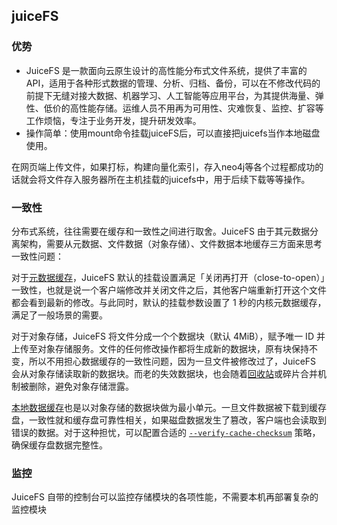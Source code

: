 ## juiceFS

### 优势

+ JuiceFS 是一款面向云原生设计的高性能分布式文件系统，提供了丰富的 API，适用于各种形式数据的管理、分析、归档、备份，可以在不修改代码的前提下无缝对接大数据、机器学习、人工智能等应用平台，为其提供海量、弹性、低价的高性能存储。运维人员不用再为可用性、灾难恢复、监控、扩容等工作烦恼，专注于业务开发，提升研发效率。
+ 操作简单：使用mount命令挂载juiceFS后，可以直接把juicefs当作本地磁盘使用。

在网页端上传文件，如果打标，构建向量化索引，存入neo4j等各个过程都成功的话就会将文件存入服务器所在主机挂载的juicefs中，用于后续下载等等操作。

### 一致性

分布式系统，往往需要在缓存和一致性之间进行取舍。JuiceFS 由于其元数据分离架构，需要从元数据、文件数据（对象存储）、文件数据本地缓存三方面来思考一致性问题：

对于[元数据缓存](https://juicefs.com/docs/zh/community/guide/cache#metadata-cache)，JuiceFS 默认的挂载设置满足「关闭再打开（close-to-open）」一致性，也就是说一个客户端修改并关闭文件之后，其他客户端重新打开这个文件都会看到最新的修改。与此同时，默认的挂载参数设置了 1 秒的内核元数据缓存，满足了一般场景的需要。

对于对象存储，JuiceFS 将文件分成一个个数据块（默认 4MiB），赋予唯一 ID 并上传至对象存储服务。文件的任何修改操作都将生成新的数据块，原有块保持不变，所以不用担心数据缓存的一致性问题，因为一旦文件被修改过了，JuiceFS 会从对象存储读取新的数据块。而老的失效数据块，也会随着[回收站](https://juicefs.com/docs/zh/community/security/trash)或碎片合并机制被删除，避免对象存储泄露。

[本地数据缓存](https://juicefs.com/docs/zh/community/guide/cache#client-read-cache)也是以对象存储的数据块做为最小单元。一旦文件数据被下载到缓存盘，一致性就和缓存盘可靠性相关，如果磁盘数据发生了篡改，客户端也会读取到错误的数据。对于这种担忧，可以配置合适的 [`--verify-cache-checksum`](https://juicefs.com/docs/zh/community/command_reference#mount) 策略，确保缓存盘数据完整性。

### 监控

JuiceFS 自带的控制台可以监控存储模块的各项性能，不需要本机再部署复杂的监控模块